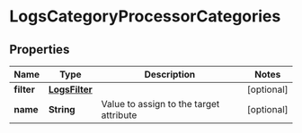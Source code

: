 

# LogsCategoryProcessorCategories

## Properties

Name | Type | Description | Notes
------------ | ------------- | ------------- | -------------
**filter** | [**LogsFilter**](LogsFilter.md) |  |  [optional]
**name** | **String** | Value to assign to the target attribute |  [optional]



